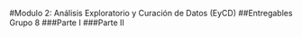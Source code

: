 #Modulo 2: Análisis Exploratorio y Curación de Datos (EyCD)
##Entregables Grupo 8
  ###Parte I
  ###Parte II
